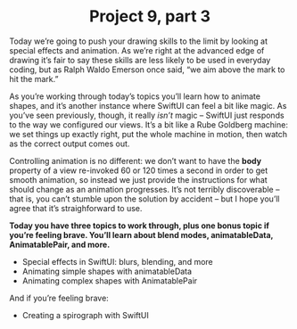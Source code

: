 # <center>Project 9, part 3

Today we’re going to push your drawing skills to the limit by looking at special effects and animation. As we’re right at the advanced edge of drawing it’s fair to say these skills are less likely to be used in everyday coding, but as Ralph Waldo Emerson once said, “we aim above the mark to hit the mark.”

As you’re working through today’s topics you’ll learn how to animate shapes, and it’s another instance where SwiftUI can feel a bit like magic. As you’ve seen previously, though, it really *isn’t* magic – SwiftUI just responds to the way we configured our views. It’s a bit like a Rube Goldberg machine: we set things up exactly right, put the whole machine in motion, then watch as the correct output comes out.

Controlling animation is no different: we don’t want to have the **body** property of a view re-invoked 60 or 120 times a second in order to get smooth animation, so instead we just provide the instructions for what should change as an animation progresses. It’s not terribly discoverable – that is, you can’t stumble upon the solution by accident – but I hope you’ll agree that it’s straighforward to use.

**Today you have three topics to work through, plus one bonus topic if you’re feeling brave. You’ll learn about blend modes, animatableData, AnimatablePair, and more.**

- Special effects in SwiftUI: blurs, blending, and more
- Animating simple shapes with animatableData
- Animating complex shapes with AnimatablePair

And if you’re feeling brave:

- Creating a spirograph with SwiftUI
